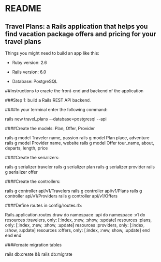 # README

## Travel Plans: a Rails application that helps you find vacation package offers and pricing for your travel plans

Things you might need to build an app like this:

* Ruby version: 2.6

* Rails version: 6.0

* Database: PostgreSQL

##Instructions to craete the front-end and backend of the application

###Step 1: build a Rails REST API backend. 

####In your terminal enter the following command:

rails new travel_plans --database=postgresql --api

####Create the models: Plan, Offer, Provider

rails g model Traveler name, passion
rails g model Plan place, adventure
rails g model Provider name, website
rails g model Offer tour_name, about, departs, length, price

####Create the serializers: 

rails g serializer traveler
rails g serializer plan
rails g serializer provider
rails g serializer offer

####Create the controllers: 

rails g controller api/v1/Travelers
rails g controller api/v1/Plans
rails g controller api/v1/Providers
rails g controller api/v1/Offers

####Define routes in config/routes.rb:

Rails.application.routes.draw do
  namespace :api do
    namespace :v1 do
    	resources :travelers, only: [:index, :new, :show, :update]
      resources :plans, only: [:index, :new, :show, :update]
      resources :providers, only: [:index, :show, :update]
      resources :offers, only: [:index, :new, show, :update]
    end
  end
end

####create migration tables

rails db:create && rails db:migrate


